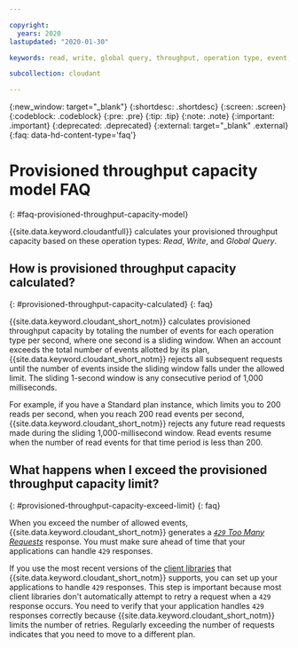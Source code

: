 ```yaml
---

copyright:
  years: 2020
lastupdated: "2020-01-30"

keywords: read, write, global query, throughput, operation type, event, reject request, retry, provision, capacity

subcollection: cloudant

---
```


{:new_window: target="_blank"}
{:shortdesc: .shortdesc}
{:screen: .screen}
{:codeblock: .codeblock}
{:pre: .pre}
{:tip: .tip}
{:note: .note}
{:important: .important}
{:deprecated: .deprecated}
{:external: target="_blank" .external}
{:faq: data-hd-content-type='faq'}

<!-- Acrolinx: 2019 -->

# Provisioned throughput capacity model FAQ
{: #faq-provisioned-throughput-capacity-model}

{{site.data.keyword.cloudantfull}} calculates your provisioned throughput capacity based on these operation types: *Read*, *Write*, and *Global Query*. 

## How is provisioned throughput capacity calculated? 
{: #provisioned-throughput-capacity-calculated}
{: faq}

{{site.data.keyword.cloudant_short_notm}} calculates provisioned throughput capacity by totaling the number of events for each operation type per second, where one second is a sliding window. When an account exceeds the total number of events allotted by its plan, {{site.data.keyword.cloudant_short_notm}} rejects all subsequent requests until the number of events inside the sliding window falls under the allowed limit. The sliding 1-second window is any consecutive period of 1,000 milliseconds.

For example, if you have a Standard plan instance, which limits you to 200 reads per second, when you reach 200 read events per second, {{site.data.keyword.cloudant_short_notm}} rejects any future read requests made during the sliding 1,000-millisecond window. Read events resume when the number of read events for that time period is less than 200. 

## What happens when I exceed the provisioned throughput capacity limit? 
{: #provisioned-throughput-capacity-exceed-limit}
{: faq}

When you exceed the number of allowed events, {{site.data.keyword.cloudant_short_notm}} generates a [*`429` Too Many Requests*](/docs/services/Cloudant?topic=cloudant-http#http-status-codes)
response. You must make sure ahead of time that your applications can handle `429` responses. 

If you use the most recent versions of the [client libraries](/docs/services/Cloudant?topic=cloudant-supported-client-libraries) that {{site.data.keyword.cloudant_short_notm}} supports, you can set up your applications to handle `429` responses. This step is important because most client libraries don't automatically attempt to retry a request when a `429` response occurs. You need to verify that your application handles `429` responses correctly because {{site.data.keyword.cloudant_short_notm}} limits the number of retries. Regularly exceeding the number of requests indicates that you need to move to a different plan. 

